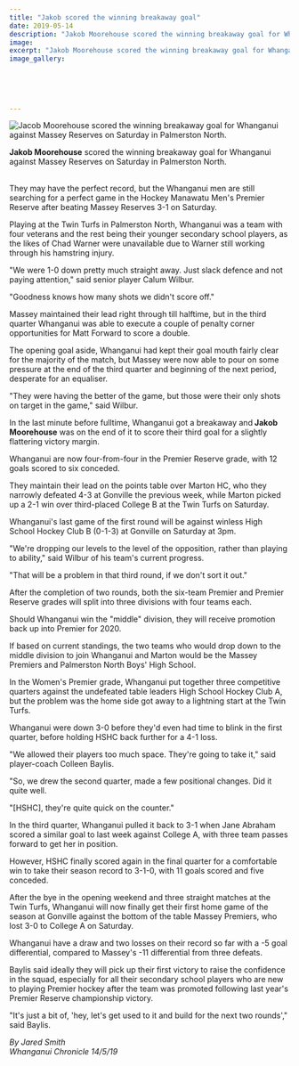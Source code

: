 ```yaml
---
title: "Jakob scored the winning breakaway goal"
date: 2019-05-14
description: "Jakob Moorehouse scored the winning breakaway goal for Whanganui against Massey Reserves on Saturday..."
image: 
excerpt: "Jakob Moorehouse scored the winning breakaway goal for Whanganui against Massey Reserves on Saturday in Palmerston North."
image_gallery:
    
    
    
    
    
---
```


<p><img src="https://www.nzherald.co.nz/resizer/nCbRzNf7Sn3Eo_mePjP5mOvKWHo=/620x349/smart/filters:quality(70)/arc-anglerfish-syd-prod-nzme.s3.amazonaws.com/public/V2TS2FECBBCK7ANH2EVQV3ZG5U.jpg" alt="Jacob Moorehouse scored the winning breakaway goal for Whanganui against Massey Reserves on Saturday in Palmerston North." /></p>
<p><span><strong>Jakob Moorehouse</strong> scored the winning breakaway goal for Whanganui against Massey Reserves on Saturday in Palmerston North.</span>&nbsp;</p>
<p><br />They may have the perfect record, but the Whanganui men are still searching for a perfect game in the Hockey Manawatu Men's Premier Reserve after beating Massey Reserves 3-1 on Saturday.</p>
<p>Playing at the Twin Turfs in Palmerston North, Whanganui was a team with four veterans and the rest being their younger secondary school players, as the likes of Chad Warner were unavailable due to Warner still working through his hamstring injury.</p>
<p>"We were 1-0 down pretty much straight away. Just slack defence and not paying attention," said senior player Calum Wilbur.</p>
<p><span class="ellipsis">"Goodness knows how many shots we didn't score</span>&nbsp;<span>off."</span></p>
<p>Massey maintained their lead right through till halftime, but in the third quarter Whanganui was able to execute a couple of penalty corner opportunities for Matt Forward to score a double.</p>
<p>The opening goal aside, Whanganui had kept their goal mouth fairly clear for the majority of the match, but Massey were now able to pour on some pressure at the end of the third quarter and beginning of the next period, desperate for an equaliser.</p>
<p>"They were having the better of the game, but those were their only shots on target in the game," said Wilbur.</p>
<p>In the last minute before fulltime, Whanganui got a breakaway and<strong> Jakob Moorehouse</strong> was on the end of it to score their third goal for a slightly flattering victory margin.</p>
<p>Whanganui are now four-from-four in the Premier Reserve grade, with 12 goals scored to six conceded.</p>
<p>They maintain their lead on the points table over Marton HC, who they narrowly defeated 4-3 at Gonville the previous week, while Marton picked up a 2-1 win over third-placed College B at the Twin Turfs on Saturday.</p>
<p>Whanganui's last game of the first round will be against winless High School Hockey Club B (0-1-3) at Gonville on Saturday at 3pm.</p>
<p>"We're dropping our levels to the level of the opposition, rather than playing to ability," said Wilbur of his team's current progress.</p>
<p>"That will be a problem in that third round, if we don't sort it out."</p>
<p>After the completion of two rounds, both the six-team Premier and Premier Reserve grades will split into three divisions with four teams each.</p>
<p>Should Whanganui win the "middle" division, they will receive promotion back up into Premier for 2020.</p>
<p>If based on current standings, the two teams who would drop down to the middle division to join Whanganui and Marton would be the Massey Premiers and Palmerston North Boys' High School.</p>
<p>In the Women's Premier grade, Whanganui put together three competitive quarters against the undefeated table leaders High School Hockey Club A, but the problem was the home side got away to a lightning start at the Twin Turfs.</p>
<p>Whanganui were down 3-0 before they'd even had time to blink in the first quarter, before holding HSHC back further for a 4-1 loss.</p>
<p>"We allowed their players too much space. They're going to take it," said player-coach Colleen Baylis.</p>
<p>"So, we drew the second quarter, made a few positional changes. Did it quite well.</p>
<p>"[HSHC], they're quite quick on the counter."</p>
<p>In the third quarter, Whanganui pulled it back to 3-1 when Jane Abraham scored a similar goal to last week against College A, with three team passes forward to get her in position.</p>
<p>However, HSHC finally scored again in the final quarter for a comfortable win to take their season record to 3-1-0, with 11 goals scored and five conceded.</p>
<p>After the bye in the opening weekend and three straight matches at the Twin Turfs, Whanganui will now finally get their first home game of the season at Gonville against the bottom of the table Massey Premiers, who lost 3-0 to College A on Saturday.</p>
<p>Whanganui have a draw and two losses on their record so far with a -5 goal differential, compared to Massey's -11 differential from three defeats.</p>
<p>Baylis said ideally they will pick up their first victory to raise the confidence in the squad, especially for all their secondary school players who are new to playing Premier hockey after the team was promoted following last year's Premier Reserve championship victory.</p>
<p>"It's just a bit of, 'hey, let's get used to it and build for the next two rounds'," said Baylis.</p>
<p><em>By Jared Smith</em><br /><em>Whanganui Chronicle 14/5/19</em></p>

